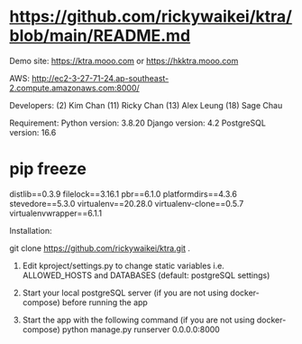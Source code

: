# https://github.com/rickywaikei/ktra/blob/main/README.md

Demo site: https://ktra.mooo.com or https://hkktra.mooo.com

AWS: http://ec2-3-27-71-24.ap-southeast-2.compute.amazonaws.com:8000/

Developers: (2) Kim Chan (11) Ricky Chan (13) Alex Leung (18) Sage Chau

Requirement: Python version: 3.8.20 Django version: 4.2 PostgreSQL version: 16.6  

# pip freeze
distlib==0.3.9
filelock==3.16.1
pbr==6.1.0
platformdirs==4.3.6
stevedore==5.3.0
virtualenv==20.28.0
virtualenv-clone==0.5.7
virtualenvwrapper==6.1.1

Installation:

git clone https://github.com/rickywaikei/ktra.git .

1. Edit kproject/settings.py to change static variables i.e. ALLOWED_HOSTS and DATABASES (default: postgreSQL settings) 

2. Start your local postgreSQL server (if you are not using docker-compose) before running the app

3. Start the app with the following command (if you are not using docker-compose)
    python manage.py runserver 0.0.0.0:8000

